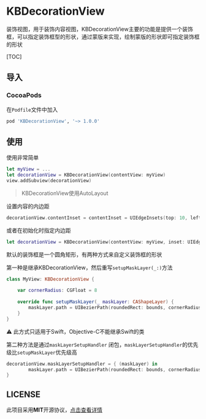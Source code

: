 # KBDecorationView

装饰视图，用于装饰内容视图，KBDecorationView主要的功能是提供一个装饰框，可以指定装饰框型的形状，通过蒙版来实现，绘制蒙版的形状即可指定装饰框的形状

[TOC]



## 导入

### CocoaPods

在`Podfile`文件中加入

```ruby
pod 'KBDecorationView', '~> 1.0.0'
```



## 使用

使用非常简单

```swift
let myView = ...
let decorationView = KBDecorationView(contentView: myView)
view.addSubview(decorationView)
```

> KBDecorationView使用AutoLayout

设置内容的内边距

```swift
decorationView.contentInset = contentInset = UIEdgeInsets(top: 10, left: 10, bottom: 10, right: 10);
```

或者在初始化时指定内边距

```swift
let decorationView = KBDecorationView(contentView: myView, inset: UIEdgeInsets(top: 10, left: 15, bottom: 10, right: 15)
```

默认的装饰框是一个圆角矩形，有两种方式来自定义装饰框的形状

第一种是继承KBDecorationView，然后重写`setupMaskLayer(_:)`方法

```swift
class MyView: KBDecorationView {            
  
    var cornerRadius: CGFloat = 8
    
    override func setupMaskLayer(_ maskLayer: CAShapeLayer) {
        maskLayer.path = UIBezierPath(roundedRect: bounds, cornerRadius: cornerRadius).cgPath
    }
}
```

⚠️ 此方式只适用于Swift，Objective-C不能继承Swift的类

第二种方法是通过`maskLayerSetupHandler` 闭包，`maskLayerSetupHandler`的优先级比`setupMaskLayer`优先级高

```swift
decorationView.maskLayerSetupHandler = { (maskLayer) in		 
		maskLayer.path = UIBezierPath(roundedRect: bounds, cornerRadius: cornerRadius).cgPath;
}
```



## LICENSE

此项目采用**MIT**开源协议，[点击查看详情](LICENSE)

